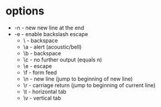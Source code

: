 # options

* -n    -   new new line at the end
* -e    -   enable backslash escape
    * \\    -   backspace
    * \a    -   alert (acoustic/bell)
    * \b    -   backspace
    * \c    -   no further output (equals n)
    * \e    -   escape
    * \f    -   form feed
    * \n    -   new line (jump to beginning of new line)
    * \r    -   carriage return (jump to beginning of current line)
    * \t    -   horizontal tab
    * \v    -   vertical tab
